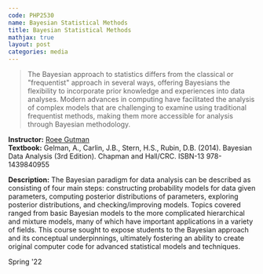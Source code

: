```yaml
---
code: PHP2530 
name: Bayesian Statistical Methods
title: Bayesian Statistical Methods
mathjax: true
layout: post
categories: media
---
```


>  The Bayesian approach to statistics differs from the classical or "frequentist" approach in several ways, offering Bayesians the flexibility to incorporate prior knowledge and experiences into data analyses. Modern advances in computing have facilitated the analysis of complex models that are challenging to examine using traditional frequentist methods, making them more accessible for analysis through Bayesian methodology.

**Instructor:** [Roee Gutman](https://vivo.brown.edu/display/rg5) <br>
**Textbook:** Gelman, A., Carlin, J.B., Stern, H.S., Rubin, D.B. (2014). Bayesian Data Analysis (3rd Edition). Chapman and Hall/CRC. ISBN-13 978-1439840955

**Description:**  The Bayesian paradigm for data analysis can be described as consisting of four main steps: constructing probability models for data given parameters, computing posterior distributions of parameters, exploring posterior distributions, and checking/improving models. Topics covered ranged from basic Bayesian models to the more complicated hierarchical and mixture models, many of which have important applications in a variety of fields. This course sought to expose students to the Bayesian approach and its conceptual underpinnings, ultimately fostering an ability to create original computer code for advanced statistical models and techniques. 

Spring '22
